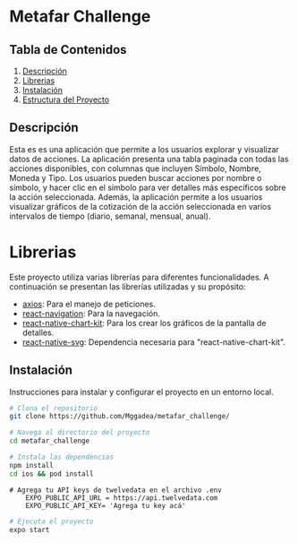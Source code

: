 # Metafar Challenge

## Tabla de Contenidos

1. [Descripción](#descripción)
2. [Librerias](#Librerias)
3. [Instalación](#instalación)
4. [Estructura del Proyecto](#estructura-del-proyecto)

## Descripción

 Esta es es una aplicación que permite a los usuarios explorar y visualizar datos de acciones.
 La aplicación presenta una tabla paginada con todas las acciones disponibles, con columnas que incluyen Símbolo, Nombre, Moneda y Tipo. 
 Los usuarios pueden buscar acciones por nombre o símbolo, y hacer clic en el símbolo para ver detalles más específicos sobre la acción seleccionada.
 Además, la aplicación permite a los usuarios visualizar gráficos de la cotización de la acción seleccionada en varios intervalos de tiempo (diario, semanal, mensual, anual).


# Librerias

Este proyecto utiliza varias librerías para diferentes funcionalidades. A continuación se presentan las librerías utilizadas y su propósito:

- [axios](https://github.com/axios/axios): Para el manejo de peticiones.
- [react-navigation](https://reactnavigation.org/): Para la navegación.
- [react-native-chart-kit](https://www.npmjs.com/package/react-native-chart-kit): Para los crear los gráficos de la pantalla de detalles.
- [react-native-svg](https://github.com/software-mansion/react-native-svg): Dependencia necesaria para "react-native-chart-kit".



## Instalación

Instrucciones para instalar y configurar el proyecto en un entorno local.

```bash
# Clona el repositorio
git clone https://github.com/Mggadea/metafar_challenge/

# Navega al directorio del proyecto
cd metafar_challenge

# Instala las dependencias
npm install
cd ios && pod install
```

```.env
# Agrega tu API keys de twelvedata en el archivo .env 
    EXPO_PUBLIC_API_URL = https://api.twelvedata.com
    EXPO_PUBLIC_API_KEY= 'Agrega tu key acá'
```

```bash
# Ejecuta el proyecto
expo start
```



